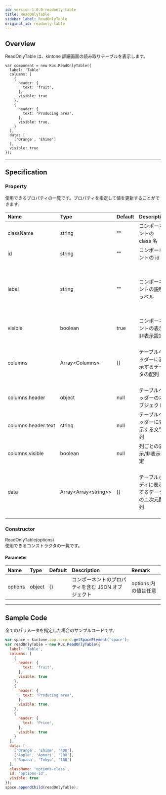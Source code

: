 ```yaml
---
id: version-1.0.0-readonly-table
title: ReadOnlyTable
sidebar_label: ReadOnlyTable
original_id: readonly-table
---
```


## Overview

ReadOnlyTable は、kintone 詳細画面の読み取りテーブルを表示します。

```KUCComponentRenderer {"id":"_render"}
var component = new Kuc.ReadOnlyTable({
  label: 'Table'
  columns: [
    {
      header: {
        text: 'fruit',
      },
      visible: true
    },
    {
      header: {
        text: 'Producing area',
      },
      visible: true,
    }
  ],
  data: [
    ['Orange', 'Ehime']
  ],
  visible: true
});
```

---

## Specification

### Property

使用できるプロパティの一覧です。プロパティを指定して値を更新することができます。

| Name | Type | Default | Description | Remark |
| :--- | :--- | :--- | :--- | :--- |
| className | string | "" | コンポーネントの class 名 ||
| id | string | "" | コンポーネントの id 名 ||
| label | string | "" | コンポーネントの説明ラベル | 未指定、あるいは空文字の場合、label は表示されない |
| visible | boolean | true | コンポーネントの表示/非表示設定 ||
| columns | Array\<Columns\> | [] | テーブルヘッダーに表示するデータの配列 | Columns が配列以外の場合、エラーを出力する |
| columns.header | object | null | テーブルヘッダーのオブジェクト ||
| columns.header.text | string | null | テーブルヘッダーに表示する文字列 ||
| columns.visible | boolean | null | 列ごとの表示/非表示設定 ||
| data | Array\<Array\<string\>\> | [] | テーブルボディに表示するデータの二次元配列 | data, data 内の値が配列以外の場合、エラーを出力する |

### Constructor

ReadOnlyTable(options)<br>
使用できるコンストラクタの一覧です。

#### Parameter
| Name | Type | Default | Description | Remark |
| :--- | :--- | :--- | :--- | :--- |
| options | object | {} | コンポーネントのプロパティを含む JSON オブジェクト | options 内の値は任意 |

---
## Sample Code

全てのパラメータを指定した場合のサンプルコードです。

```javascript
var space = kintone.app.record.getSpaceElement('space');
var readOnlyTable = new Kuc.ReadOnlyTable({
  label: 'Table',
  columns: [
    {
      header: {
        text: 'fruit',
      },
      visible: true
    },
    {
      header: {
        text: 'Producing area',
      },
      visible: true,
    },
    {
      header: {
        text: 'Price',
      },
      visible: true
    }
  ],
  data: [
    ['Orange', 'Ehime', '400'],
    ['Apple', 'Aomori', '200'],
    ['Banana', 'Tokyo', '100']
  ],
  className: 'options-class',
  id: 'options-id',
  visible: true
});
space.appendChild(readOnlyTable);
```
